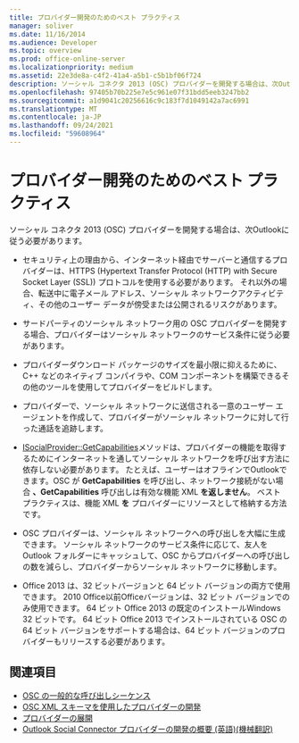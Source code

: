 ```yaml
---
title: プロバイダー開発のためのベスト プラクティス
manager: soliver
ms.date: 11/16/2014
ms.audience: Developer
ms.topic: overview
ms.prod: office-online-server
ms.localizationpriority: medium
ms.assetid: 22e3de8a-c4f2-41a4-a5b1-c5b1bf06f724
description: ソーシャル コネクタ 2013 (OSC) プロバイダーを開発する場合は、次Outlookに従う必要があります。
ms.openlocfilehash: 97405b70b225e7e5c961e07f31bdd5eeb3247bb2
ms.sourcegitcommit: a1d9041c20256616c9c183f7d1049142a7ac6991
ms.translationtype: MT
ms.contentlocale: ja-JP
ms.lasthandoff: 09/24/2021
ms.locfileid: "59608964"
---
```

# <a name="best-practices-for-developing-a-provider"></a>プロバイダー開発のためのベスト プラクティス

ソーシャル コネクタ 2013 (OSC) プロバイダーを開発する場合は、次Outlookに従う必要があります。
  
- セキュリティ上の理由から、インターネット経由でサーバーと通信するプロバイダーは、HTTPS (Hypertext Transfer Protocol (HTTP) with Secure Socket Layer (SSL)) プロトコルを使用する必要があります。 それ以外の場合、転送中に電子メール アドレス、ソーシャル ネットワークアクティビティ、その他のユーザー データが傍受または公開されるリスクがあります。
    
- サードパーティのソーシャル ネットワーク用の OSC プロバイダーを開発する場合、プロバイダーはソーシャル ネットワークのサービス条件に従う必要があります。
    
- プロバイダーダウンロード パッケージのサイズを最小限に抑えるために、C++ などのネイティブ コンパイラや、COM コンポーネントを構築できるその他のツールを使用してプロバイダーをビルドします。
    
- プロバイダーで、ソーシャル ネットワークに送信される一意のユーザー エージェントを作成して、プロバイダーがソーシャル ネットワークに対して行った通話を追跡します。
    
- [ISocialProvider::GetCapabilities](isocialprovider-getcapabilities.md)メソッドは、プロバイダーの機能を取得するためにインターネットを通してソーシャル ネットワークを呼び出す方法に依存しない必要があります。 たとえば、ユーザーはオフラインでOutlookできます。OSC が **GetCapabilities** を呼び出し、ネットワーク接続がない場合 **、GetCapabilities** 呼び出しは有効な機能 XML **を返しません**。 ベスト プラクティスは、機能 XML **を** プロバイダーにリソースとして格納する方法です。 
    
- OSC プロバイダーは、ソーシャル ネットワークへの呼び出しを大幅に生成できます。 ソーシャル ネットワークのサービス条件に応じて、友人を Outlook フォルダーにキャッシュして、OSC からプロバイダーへの呼び出しの数を減らし、プロバイダーからソーシャル ネットワークに移動します。
    
- Office 2013 は、32 ビットバージョンと 64 ビット バージョンの両方で使用できます。 2010 Office以前Officeバージョンは、32 ビット バージョンでのみ使用できます。 64 ビット Office 2013 の既定のインストールWindows 32 ビットです。 64 ビット Office 2013 でインストールされている OSC の 64 ビット バージョンをサポートする場合は、64 ビット バージョンのプロバイダーもリリースする必要があります。 
    
## <a name="see-also"></a>関連項目

- [OSC の一般的な呼び出しシーケンス](osc-typical-calling-sequences.md)  
- [OSC XML スキーマを使用したプロバイダーの開発](developing-a-provider-with-the-osc-xml-schema.md)  
- [プロバイダーの展開](deploying-a-provider.md)  
- [Outlook Social Connector プロバイダーの開発の概要 (英語)(機械翻訳)](getting-started-with-developing-an-outlook-social-connector-provider.md)

